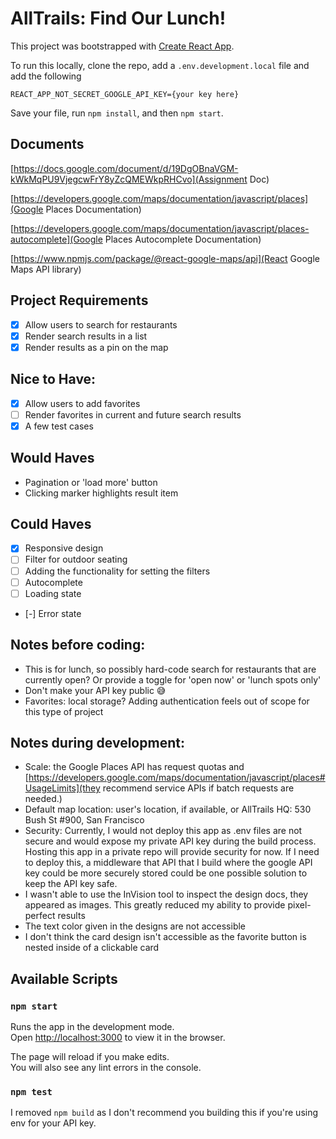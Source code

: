# AllTrails: Find Our Lunch!

This project was bootstrapped with [Create React App](https://github.com/facebook/create-react-app).

To run this locally, clone the repo, add a `.env.development.local` file and add the following

```
REACT_APP_NOT_SECRET_GOOGLE_API_KEY={your key here}
```

Save your file, run `npm install`, and then `npm start`.

## Documents

[https://docs.google.com/document/d/19DgOBnaVGM-kWkMqPU9VjegcwFrY8yZcQMEWkpRHCvo](Assignment Doc)

[https://developers.google.com/maps/documentation/javascript/places](Google Places Documentation)

[https://developers.google.com/maps/documentation/javascript/places-autocomplete](Google Places Autocomplete Documentation)

[https://www.npmjs.com/package/@react-google-maps/api](React Google Maps API library)

## Project Requirements

- [x] Allow users to search for restaurants
- [x] Render search results in a list
- [x] Render results as a pin on the map

## Nice to Have:

- [x] Allow users to add favorites
- [ ] Render favorites in current and future search results
- [x] A few test cases

## Would Haves

- Pagination or 'load more' button
- Clicking marker highlights result item

## Could Haves

- [x] Responsive design
- [ ] Filter for outdoor seating
- [ ] Adding the functionality for setting the filters
- [ ] Autocomplete
- [ ] Loading state
- [-] Error state

## Notes before coding:

- This is for lunch, so possibly hard-code search for restaurants that are currently open? Or
  provide a toggle for 'open now' or 'lunch spots only'
- Don't make your API key public 😅
- Favorites: local storage? Adding authentication feels out of scope for this type of project

## Notes during development:

- Scale: the Google Places API has request quotas and [https://developers.google.com/maps/documentation/javascript/places#UsageLimits](they recommend service APIs if batch requests are needed.)
- Default map location: user's location, if available, or AllTrails HQ: 530 Bush St #900, San Francisco
- Security: Currently, I would not deploy this app as .env files are not secure and would expose my private API key during the build process. Hosting this app in a private repo will provide security for now. If I need to deploy this, a middleware that API that I build where the google API key could be more securely stored could be one possible solution to keep the API key safe.
- I wasn't able to use the InVision tool to inspect the design docs, they appeared as images. This greatly reduced my ability to provide pixel-perfect results
- The text color given in the designs are not accessible
- I don't think the card design isn't accessible as the favorite button is nested inside of a clickable card

## Available Scripts

### `npm start`

Runs the app in the development mode.\
Open [http://localhost:3000](http://localhost:3000) to view it in the browser.

The page will reload if you make edits.\
You will also see any lint errors in the console.

### `npm test`

I removed `npm build` as I don't recommend you building this if you're using env for your API key.
